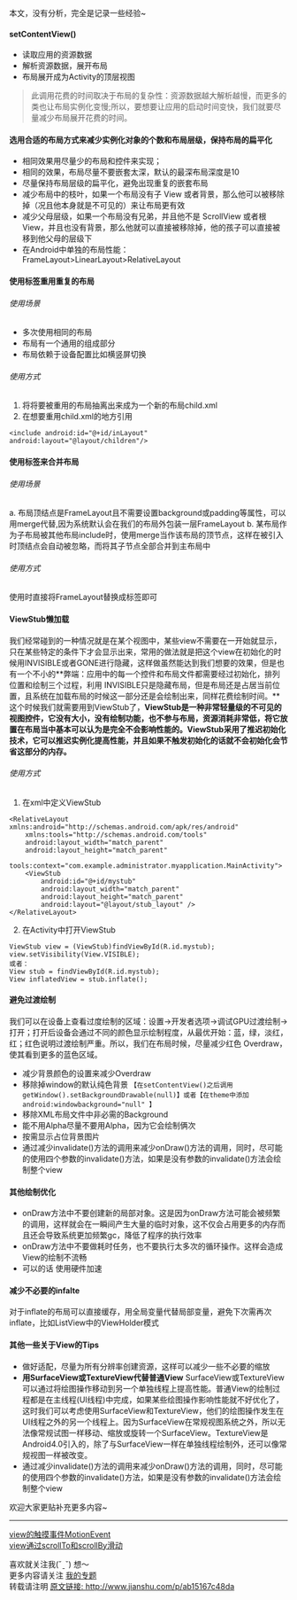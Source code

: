 本文，没有分析，完全是记录一些经验~

#### setContentView()
* 读取应用的资源数据
* 解析资源数据，展开布局
* 布局展开成为Activity的顶层视图

> 此调用花费的时间取决于布局的复杂性：资源数据越大解析越慢，而更多的类也让布局实例化变慢;所以，要想要让应用的启动时间变快，我们就要尽量减少布局展开花费的时间。


#### 选用合适的布局方式来减少实例化对象的个数和布局层级，保持布局的扁平化
* 相同效果用尽量少的布局和控件来实现；
* 相同的效果，布局尽量不要嵌套太深，默认的最深布局深度是10
* 尽量保持布局层级的扁平化，避免出现重复的嵌套布局
* 减少布局中的枝叶，如果一个布局没有子 View 或者背景，那么他可以被移除掉（况且他本身就是不可见的）来让布局更有效
* 减少父母层级，如果一个布局没有兄弟，并且他不是 ScrollView 或者根 View，并且也没有背景，那么他就可以直接被移除掉，他的孩子可以直接被移到他父母的层级下
* 在Android中单独的布局性能： FrameLayout>LinearLayout>RelativeLayout

#### 使用<include>标签重用重复的布局
###### 使用场景
* 多次使用相同的布局
* 布局有一个通用的组成部分
* 布局依赖于设备配置比如横竖屏切换

###### 使用方式
1. 将将要被重用的布局抽离出来成为一个新的布局child.xml
2. 在想要重用child.xml的地方引用
```
<include android:id="@+id/inLayout"
android:layout="@layout/children"/>
```

#### 使用<merge/>标签来合并布局
###### 使用场景
a. 布局顶结点是FrameLayout且不需要设置background或padding等属性，可以用merge代替,因为系统默认会在我们的布局外包装一层FrameLayout
b. 某布局作为子布局被其他布局include时，使用merge当作该布局的顶节点，这样在被引入时顶结点会自动被忽略，而将其子节点全部合并到主布局中

###### 使用方式
使用时直接将FrameLayout替换成<merge>标签即可

#### ViewStub懒加载
我们经常碰到的一种情况就是在某个视图中，某些view不需要在一开始就显示，只在某些特定的条件下才会显示出来，常用的做法就是把这个view在初始化的时候用INVISIBLE或者GONE进行隐藏，这样做虽然能达到我们想要的效果，但是也有一个不小的**弊端：应用中的每一个控件和布局文件都需要经过初始化，排列位置和绘制三个过程，利用 INVISIBLE只是隐藏布局，但是布局还是占居当前位置，且系统在加载布局的时候这一部分还是会绘制出来，同样花费绘制时间。**这个时候我们就需要用到ViewStub了，**ViewStub是一种非常轻量级的不可见的视图控件，它没有大小，没有绘制功能，也不参与布局，资源消耗非常低，将它放置在布局当中基本可以认为是完全不会影响性能的。ViewStub采用了推迟初始化技术，它可以推迟实例化提高性能，并且如果不触发初始化的话就不会初始化会节省这部分的内存。**
###### 使用方式
1. 在xml中定义ViewStub
```
<RelativeLayout xmlns:android="http://schemas.android.com/apk/res/android"
    xmlns:tools="http://schemas.android.com/tools"
    android:layout_width="match_parent"
    android:layout_height="match_parent"
    tools:context="com.example.administrator.myapplication.MainActivity">
    <ViewStub
        android:id="@+id/mystub"
        android:layout_width="match_parent"
        android:layout_height="match_parent"
        android:layout="@layout/stub_layout" />
</RelativeLayout>
```

2. 在Activity中打开ViewStub
```
ViewStub view = (ViewStub)findViewById(R.id.mystub);
view.setVisibility(View.VISIBLE);
或者：
View stub = findViewById(R.id.mystub);
View inflatedView = stub.inflate();
```

#### 避免过渡绘制
我们可以在设备上查看过度绘制的区域：设置->开发者选项->调试GPU过渡绘制->打开；打开后设备会通过不同的颜色显示绘制程度，从最优开始：蓝，绿，淡红，红；红色说明过渡绘制严重。所以，我们在布局时候，尽量减少红色 Overdraw，使其看到更多的蓝色区域。
* 减少背景颜色的设置来减少Overdraw
* 移除掉window的默认纯色背景
`【在setContentView()之后调用getWindow().setBackgroundDrawable(null)】或者【在theme中添加 android:windowbackground="null" 】`
* 移除XML布局文件中非必需的Background
* 能不用Alpha尽量不要用Alpha，因为它会绘制俩次
* 按需显示占位背景图片
* 通过减少invalidate()方法的调用来减少onDraw()方法的调用，同时，尽可能的使用四个参数的invalidate()方法，如果是没有参数的invalidate()方法会绘制整个view

#### 其他绘制优化
* onDraw方法中不要创建新的局部对象。这是因为onDraw方法可能会被频繁的调用，这样就会在一瞬间产生大量的临时对象，这不仅会占用更多的内存而且还会导致系统更加频繁gc，降低了程序的执行效率
* onDraw方法中不要做耗时任务，也不要执行太多次的循环操作。这样会造成View的绘制不流畅
* 可以的话 使用硬件加速

#### 减少不必要的infalte
对于inflate的布局可以直接缓存，用全局变量代替局部变量，避免下次需再次inflate，比如ListView中的ViewHolder模式

#### 其他一些关于View的Tips
* 做好适配，尽量为所有分辨率创建资源，这样可以减少一些不必要的缩放
* **用SurfaceView或TextureView代替普通View**
SurfaceView或TextureView可以通过将绘图操作移动到另一个单独线程上提高性能。普通View的绘制过程都是在主线程(UI线程)中完成，如果某些绘图操作影响性能就不好优化了，这时我们可以考虑使用SurfaceView和TextureView，他们的绘图操作发生在UI线程之外的另一个线程上。因为SurfaceView在常规视图系统之外，所以无法像常规试图一样移动、缩放或旋转一个SurfaceView。TextureView是Android4.0引入的，除了与SurfaceView一样在单独线程绘制外，还可以像常规视图一样被改变。
* 通过减少invalidate()方法的调用来减少onDraw()方法的调用，同时，尽可能的使用四个参数的invalidate()方法，如果是没有参数的invalidate()方法会绘制整个view


欢迎大家更贴补充更多内容~
 
---
[view的触摸事件MotionEvent](http://www.jianshu.com/p/48c3323f334f)   
[view通过scrollTo和scrollBy滑动](http://www.jianshu.com/p/2b48551d5319)

喜欢就关注我(ˇˍˇ) 想～    
更多内容请关注 [ 我的专题 ](http://www.jianshu.com/collection/bcc2c1ba8378)   
转载请注明 [ 原文链接: ](http://www.jianshu.com/users/c1b4a5542220/latest_articles)
http://www.jianshu.com/p/ab15167c48da
